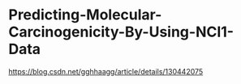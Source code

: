 # Predicting-Molecular-Carcinogenicity-By-Using-NCI1-Data

https://blog.csdn.net/gghhaagg/article/details/130442075
